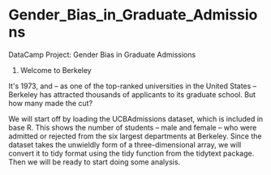 # Gender_Bias_in_Graduate_Admissions
DataCamp Project: Gender Bias in Graduate Admissions

1. Welcome to Berkeley

It's 1973, and – as one of the top-ranked universities in the United States – Berkeley has attracted thousands of applicants to its graduate school. But how many made the cut?

We will start off by loading the UCBAdmissions dataset, which is included in base R. This shows the number of students – male and female – who were admitted or rejected from the six largest departments at Berkeley. Since the dataset takes the unwieldly form of a three-dimensional array, we will convert it to tidy format using the tidy function from the tidytext package. Then we will be ready to start doing some analysis.
